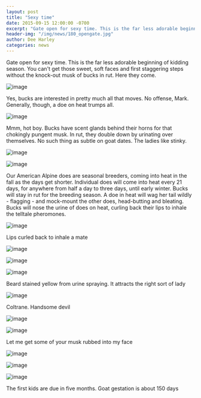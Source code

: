 ```yaml
---
layout: post
title: "Sexy time"
date: 2015-09-15 12:00:00 -0700
excerpt: "Gate open for sexy time. This is the far less adorable beginning of kidding season. You can't get ..."
header-img: "/img/news/180_opengate.jpg"
author: Dee Harley
categories: news
---
```

Gate open for sexy time. This is the far less adorable beginning of
kidding season. You can't get those sweet, soft faces and first
staggering steps without the knock-out musk of bucks in rut. Here they
come.

![image](/img/news/180_confusion.jpg)

Yes, bucks are interested in pretty much all that moves. No offense,
Mark. Generally, though, a doe on heat trumps all.

![image](/img/news/180_groupsniff.jpg)

Mmm, hot boy. Bucks have scent glands behind their horns for that
chokingly pungent musk. In rut, they double down by urinating over
themselves. No such thing as subtle on goat dates. The ladies like
stinky.

![image](/img/news/180_girlsniffs.jpg)

![image](/img/news/180_sniffsair.jpg)

Our American Alpine does are seasonal breeders, coming into heat in
the fall as the days get shorter. Individual does will come into heat
every 21 days, for anywhere from half a day to three days, until early
winter. Bucks will stay in rut for the breeding season. A doe in heat
will wag her tail wildly - flagging - and mock-mount the other does,
head-butting and bleating. Bucks will nose the urine of does on heat,
curling back their lips to inhale the telltale pheromones.

![image](/img/news/180_billysniffs.jpg)

Lips curled back to inhale a mate

![image](/img/news/180_girlsniffsboy.jpg)

![image](/img/news/180_wetbeard.jpg)

![image](/img/news/180_yellowbeard.jpg)

Beard stained yellow from urine spraying. It attracts the right sort
of lady

![image](/img/news/180_coltrane.jpg)

Coltrane. Handsome devil

![image](/img/news/180_coltranegirlfriend.jpg)

![image](/img/news/180_brunogirlfriend.jpg)

Let me get some of your musk rubbed into my face

![image](/img/news/180_billychases.jpg)

![image](/img/news/180_brunoleg.jpg)

![image](/img/news/180_coltraneleg.jpg)

The first kids are due in five months. Goat gestation is about 150
days

